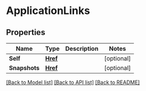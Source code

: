 # ApplicationLinks

## Properties

Name | Type | Description | Notes
------------ | ------------- | ------------- | -------------
**Self** | [**Href**](href.md) |  | [optional] 
**Snapshots** | [**Href**](href.md) |  | [optional] 

[[Back to Model list]](../README.md#documentation-for-models) [[Back to API list]](../README.md#documentation-for-api-endpoints) [[Back to README]](../README.md)


